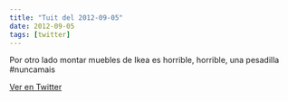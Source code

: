 ```yaml
---
title: "Tuit del 2012-09-05"
date: 2012-09-05
tags: [twitter]
---
```


Por otro lado montar muebles de Ikea es horrible, horrible, una pesadilla #nuncamais



[Ver en Twitter](https://twitter.com/i/web/status/243455726301876224)
